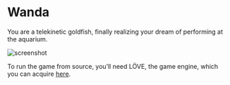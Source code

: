 # Wanda

You are a telekinetic goldfish, finally realizing your dream of performing at the aquarium.

![screenshot](http://noahw.net/wanda/hero-shot.png)

To run the game from source, you’ll need LÖVE, the game engine, which you can acquire [here](http://love2d.org).